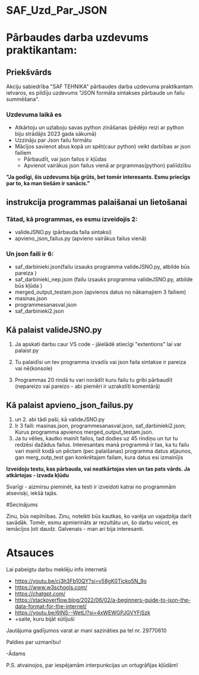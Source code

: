 # SAF_Uzd_Par_JSON

# Pārbaudes darba uzdevums praktikantam:

## Priekšvārds

Akciju sabiedrība "SAF TEHNIKA" pārbaudes darba uzdevuma praktikantam ietvaros, es pildīju uzdevums "JSON formāta sintakses pārbaude un failu summēšana".

### Uzdevuma laikā es

* Atkārtoju un uzlaboju savas python zināšanas (pēdējo reizi ar python biju strādājis 2023 gada sākumā)
* Uzzināju par Json failu formātu
* Mācījos savienot abus kopā un spēt(caur python) veikt darbības ar json failiem
    * Pārbaudīt, vai json failos ir kļūdas
    * Apvienot vairākus json failus vienā ar prgrammas(python) paliīdzību

**"Ja godīgi, šis uzdevums bija grūts, bet tomēr interesants. Esmu priecīgs par to, ka man tiešām ir sanācis."**



## instrukcija programmas palaišanai un lietošanai

### Tātad, kā programmas, es esmu izveidojis 2:
* valideJSNO.py (pārbauda faila sintaksi)
* apvieno_json_failus.py (apvieno vairākus failus vienā)

### Un json faili ir 6:
* saf_darbinieki.json(failu izsauks programma valideJSNO.py, atbilde būs pareiza )
* saf_darbinieki_nep.json (failu izsauks programma valideJSNO.py, atbilde būs kļūda )
* merged_output_testam.json (apvienos datus no nākamajiem 3 failiem)
* masinas.json
* programmesanasval.json
* saf_darbinieki2.json

## Kā palaist valideJSNO.py
1. Ja apskati darbu caur VS code - jāielādē atiecīgi "extentions" lai var palaist py

2. Tu palaidīsi un tev programma izvadīs vai json faila sintakse ir pareiza vai nē(konsole)
3. Programmas 20 rindā tu vari norādīt kuru failu tu gribi pārbaudīt (nepareizo vai pareizo - abi piemēri ir uzrakstīti komentārā)


## Kā palaist apvieno_json_failus.py
1. un 2. abi tādi paši, kā valideJSNO.py
3.  Ir 3 faili: masinas.json, programmesanasval.json, saf_darbinieki2.json; Kurus programma apvienos merged_output_testam.json.
4.  Ja tu vēlies, kautko mainīt failos, tad dodies uz 45 rindiņu un tur tu redzēsi dažādus failus. Interesantais manā programmā ir tas, ka tu failu vari mainīt kodā un pēctam (pec palaišanas) programma datus atjaunos, gan merg_outp_test gan konkrētajam failam, kura datus esi izmainījis

**Izveidoju testu, kas pārbauda, vai neatkārtojas vien un tas pats vārds. Ja atkārtojas - izvada kļūdu**

Svarīgi - aizmirsu pieminēt, ka testi ir izveidoti katrai no programmām atsevisķi, iekšā tajās.

#Secinājums

Zinu, būs nepilnības. Zinu, noteikti būs kautkas, ko varēja un vajadzēja darīt savādāk. Tomēr, esmu apmierināts ar rezultātu un, šo darbu veicot, es iemācījos ļoti daudz. Galvenais - man ari bija interesanti.

# Atsauces
Lai pabeigtu darbu meklēju info internetā
* https://youtu.be/cj3h3Fb10QY?si=v58gK0Ticko5N_9o
* https://www.w3schools.com/
* https://chatgpt.com/
* https://stackoverflow.blog/2022/06/02/a-beginners-guide-to-json-the-data-format-for-the-internet/
* https://youtu.be/6tNS--WetLI?si=4xWEWGPJGVYFjSzk
* +saite, kuru bijāt sūtījuši



Jautājuma gadījumos varat ar mani sazināties pa tel nr. 29770610

Paldies par uzmanību!

-Ādams

P.S. atvainojos, par iespējamām interpunkcijas un ortugrāfijas kļūdām!



